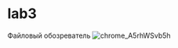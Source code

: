 # lab3
Файловый обозреватель
![chrome_A5rhWSvb5h](https://github.com/LibRusty/lab3/assets/161581102/cc7f30d8-3549-4d39-935e-fcbea7563a3c)
